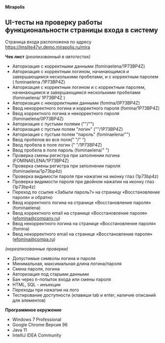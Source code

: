 #### Mirapolis
## UI-тесты на проверку работы функциональности страницы входа в систему
Страница входа расположена по адресу https://lmslite47vr.demo.mirapolis.ru/mira

**Чек лист** *(реализованный в автотестах)*
- Авторизация с корректными данными (fominaelena/1P73BP4Z)
- Авторизация с корректным логином, начинающимся и завершающимся несколькими пробелами, и с корректным паролем (  fominaelena  /1P73BP4Z)
- Авторизация с корректным логином и с корректным паролем, начинающимся и завершающимся несколькими пробелами (fominaelena/  1P73BP4Z  )
- Авторизация с некорректными данными (fomina/0P73BP4Z)
- Ввод некорректного логина и корректного пароля (fomina/1P73BP4Z)
- Ввод корректного логина и некорректного пароля (fominaelena/0P73BP4Z)
- Авторизация с пустыми полями (""/"")
- Авторизация с пустым полем "логин" (""/1P73BP4Z)
- Авторизация с пустым полем "пароль" (fominaelena/"")
- Ввод пробелов во все поля(" "/" ")
- Ввод пробела в поле логин (" "/1P73BP4Z)
- Ввод пробела в поле пароль (fominaelena/" ")
- Проверка смены регистра при заполнении логина (FOMINAELENA/1P73BP4Z)
- Проверка смены регистра при заполнении пароля (fominaelena/1p73bp4z)
- Проверка видимости пароля при нажатии на иконку глаз (1p73bp4z)
- Проверка видимости пароля при двойном нажатии на иконку глаз (1p73bp4z)
- Переход по ссылке «Забыли пароль?» на страницу «Восстановление пароля» и обратно
- Ввод корректного логина на странице «Восстановление пароля» (fominaelena)
- Ввод корректного email на странице «Восстановление пароля» (efomina@company.ru)
- Ввод некорректного логина на странице «Восстановление пароля» (fomina)
- Ввод некорректного email на странице «Восстановление пароля» (efomina@compa.ru)

*(нереализованные проверки)*
- Допустимые символы логина и пароля
- Минимальная, максимальная длина логина/пароля
- Смена пароля, логина
- Авторизация под старыми данными
- Бан через n-попыток входа или смены пароля
- HTML, SQL - инъекции
- Переходы при нажатии на лого
- Тестирование доступности (клавиши tab и enter, наличие описаний для элементов)


**Программное окружение**
- Windows 7 Professional
- Google Chrome Версия 96
- Java 11
- IntelliJ IDEA Community
